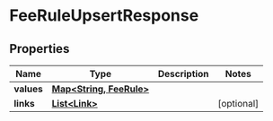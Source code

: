 

# FeeRuleUpsertResponse


## Properties

| Name | Type | Description | Notes |
|------------ | ------------- | ------------- | -------------|
|**values** | [**Map&lt;String, FeeRule&gt;**](FeeRule.md) |  |  |
|**links** | [**List&lt;Link&gt;**](Link.md) |  |  [optional] |



